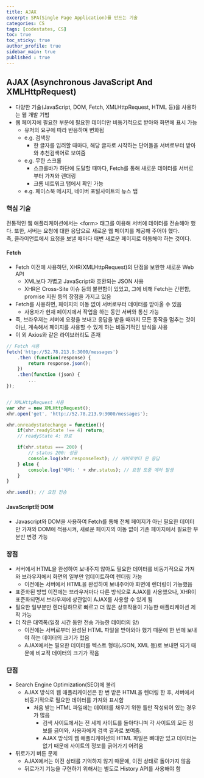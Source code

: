 ```yaml
---
title: AJAX
excerpt: SPA(Single Page Application)를 만드는 기술
categories: CS
tags: [codestates, CS]
toc: true
toc_sticky: true
author_profile: true
sidebar_main: true
published : true
---
```


## AJAX (Asynchronous JavaScript And XMLHttpRequest) 
- 다양한 기술(JavaScript, DOM, Fetch, XMLHttpRequest, HTML 등)을 사용하는 웹 개발 기법
- 웹 페이지에 필요한 부분에 필요한 데이터만 비동기적으로 받아와 화면에 표시 가능
  - 유저의 요구에 따라 반응하며 변화됨
  - e.g. 검색창
    - 한 글자를 입려할 때마다, 해당 글자로 시작하는 단어들을 서버로부터 받아와 추천검색어로 보여줌
  - e.g. 무한 스크롤
	- 스크롤바가 하단에 도달할 때마다, Fetch를 통해 새로운 데이터를 서버로부터 가져와 렌더링
    - 크롬 네트워크 탭에서 확인 가능
  - e.g. 페이스북 메시지,  네이버 포털사이트의 뉴스 탭


### 핵심 기술
전통적인 웹 애플리케이션에서는 \<form> 태그를 이용해 서버에 데이터를 전송해야 했다. 또한, 서버는 요청에 대한 응답으로 새로운 웹 페이지를 제공해 주어야 했다.  
즉, 클라이언트에서 요청을 보낼 때마다 매번 새로운 페이지로 이동해야 하는 것이다.

#### Fetch
- Fetch 이전에 사용하던, XHR(XMLHttpRequest)의 단점을 보완한 새로운 Web API
  - XML보다 가볍고 JavaScript와 호환되는 JSON 사용
  - XHR은 Cross-Site 이슈 등의 불편함이 있었고, 그에 비해 Fetch는 간편함, promise 지원 등의 장점을 가지고 있음
- Fetch를 사용하면, 페이지의 이동 없이 서버로부터 데이터를 받아올 수 있음 
  - 사용자가 현재 페이지에서 작업을 하는 동안 서버와 통신 가능
- 즉, 브라우저는 서버에 요청을 보내고 응답을 받을 때까지 모든 동작을 멈추는 것이 아닌, 계속해서 페이지를 사용할 수 있게 하는 비동기적인 방식을 사용
- 이 외 Axios와 같은 라이브러리도 존재

```javascript
// Fetch 사용
fetch('http://52.78.213.9:3000/messages')
	.then (function(response) {
		return response.json();
	})
	.then(function (json) {
		...
});


// XMLHttpRequest 사용
var xhr = new XMLHttpRequest();
xhr.open('get', 'http://52.78.213.9:3000/messages');

xhr.onreadystatechange = function(){
	if(xhr.readyState !== 4) return;
	// readyState 4: 완료

	if(xhr.status === 200) {
        // status 200: 성공
		console.log(xhr.responseText); // 서버로부터 온 응답
	} else {
		console.log('에러: ' + xhr.status); // 요청 도중 에러 발생
	}
}

xhr.send(); // 요청 전송
```

#### JavaScript와 DOM
- Javascript와 DOM을 사용하여 Fetch를 통해 전체 페이지가 아닌 필요한 데이터만 가져와 DOM에 적용시켜, 새로운 페이지의 이동 없이 기존 페이지에서 필요한 부분만 변경 가능


### 장점
- 서버에서 HTML을 완성하여 보내주지 않아도 필요한 데이터를 비동기적으로 가져와 브라우저에서 화면의 일부만 업데이트하여 렌더링 가능
  - 이전에는 서버에서 HTML을 완성하여 보내주어야 화면에 렌더링이 가능했음 
- 표준화된 방법 이전에는 브라우저마다 다른 방식으로 AJAX를 사용했으나, XHR이 표준화되면서 브라우저에 상관없이 AJAX를 사용할 수 있게 됨
- 필요한 일부분만 렌더링하므로 빠르고 더 많은 상호작용이 가능한 애플리케이션 제작 가능
- 더 작은 대역폭(일정 시간 동안 전송 가능한 데이터의 양) 
  - 이전에는 서버로부터 완성된 HTML 파일을 받아와야 했기 때문에 한 번에 보내야 하는 데이터의 크기가 컸음
  - AJAX에서는 필요한 데이터를 텍스트 형태(JSON, XML 등)로 보내면 되기 때문에 비교적 데이터의 크기가 작음

### 단점
- Search Engine Optimization(SEO)에 불리 
  - AJAX 방식의 웹 애플리케이션은 한 번 받은 HTML을 렌더링 한 후, 서버에서 비동기적으로 필요한 데이터를 가져와 표시함
    - 처음 받는 HTML 파일에는 데이터를 채우기 위한 틀만 작성되어 있는 경우가 많음 
	  - 검색 사이트에서는 전 세계 사이트를 돌아다니며 각 사이트의 모든 정보를 긁어와, 사용자에게 검색 결과로 보여줌. 
	  - AJAX 방식의 웹 애플리케이션의 HTML 파일은 뼈대만 있고 데이터는 없기 때문에 사이트의 정보를 긁어가기 어려움
- 뒤로가기 버튼 문제 
  - AJAX에서는 이전 상태를 기억하지 않기 때문에, 이전 상태로 돌아가지 않음
  - 뒤로가기 기능을 구현하기 위해서는 별도로 History API를 사용해야 함